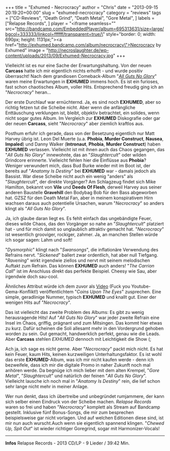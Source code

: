 +++
title = "Exhumed - Necrocracy"
author = "Chris"
date = "2013-09-15 20:19:20+00:00"
slug = "exhumed-necrocracy"
category = "reviews"
tags = ["CD-Reviews", "Death Grind", "Death Metal", "Gore Metal", ]
labels = ["Relapse Records", ]
player = "<iframe seamless=\"\" src=\"http://bandcamp.com/EmbeddedPlayer/album=695313631/size=large/bgcol=333333/linkcol=ffffff/transparent=true/\" style=\"border: 0; width: 690px; height: 1131px;\"><a href=\"http://exhumed.bandcamp.com/album/necrocracy\">Necrocracy by Exhumed</a></iframe>"
image = "http://necroslaughter.de/wp-content/uploads/2013/09/Exhumed-Necrocracy.jpg"
+++

Vielleicht ist es nur eine Sache der Erwartungshaltung. Von der neuen **Carcass** hatte ich mir eigentlich nichts erhofft - und wurde positiv überrascht! Nach dem grandiosen Comeback-Album "<a href="http://necroslaughter.de/2011/07/exhumed-all-guts-no-glory/" title="Exhumed – All Guts, No Glory">_All Guts No Glory_</a>" waren meine Erwartungen in **EXHUMED** immens hoch. Es ist ein furioses, fast schon chaotisches Album, voller Hits. Entsprechend freudig ging ich an "_Necrocracy_" heran...

Der erste Durchlauf war ernüchternd. Ja, es sind noch **EXHUMED**, aber so richtig fetzen tut die Scheibe nicht. Aber wenn die anfängliche Enttäuschung verklungen ist, bleibt, objektiv betrachtet, ein solides, wenn nicht sogar gutes Album. Im Vergleich zur **EXHUMED** Diskografie oder gar der neuen **Carcass**, sieht "_Necrocracy_" aber ziemlich kraftlos aus.

Posthum erfuhr ich gerade, dass von der Besetzung eigentlich nur Matt Harvey übrig ist. Leon Del Muerte (u.a. **Phobia**, **Murder Construct**, **Nausea**, **Impaled**) und Danny Walker (**Intronaut**, **Phobia**, **Murder Construct**) haben **EXHUMED** verlassen. Vielleicht ist mit ihnen auch das Chaos gegangen, das "_All Guts No Glory_" innewohnte, das an "_Slaughtercult_" oder wilden Grindcore erinnerte. Vielleicht fehlen hier die Einflüsse aus **Phobia**?
Weniger verwundert mich, dass Bud Burke wieder mit im Boot ist, der bereits auf "_Anatomy Is Destiny_" bei **EXHUMED** war - damals jedoch als Bassist. War diese Scheibe nicht auch ein wenig "anders" als "_Slaughtercult_", der direkte Vorgänger? Am Schlagzeug findet sich Mike Hamilton, bekannt von **Vile** und **Deeds Of Flesh**, derweil Harvey aus seiner anderen Baustelle **Gravehill** den Bodybag Bob für den Bass abgeworben hat. GZSZ für den Death Metal Fan, aber in meinem konspirativem Hirn wachsen daraus auch potentielle Ursachen, warum "_Necrocracy_" so anders klingt als "_All Guts No Glory_".

Ja, ich glaube daran liegt es. Es fehlt einfach das  ungebändigte Feuer, dieses wilde Chaos, das den Vorgänger so nahe an "_Slaughtercult_" platziert hat - und für mich damit so unglaublich attraktiv gemacht hat. "_Necrocracy_" ist wesentlich grooviger, rockiger, zahmer. Ja, an manchen Stellen würde ich sogar sagen: Lahm und soft!

"_Dysmorphic_" klingt nach "_Swansongs_", die inflationäre Verwendung des Refrains nervt. "_Sickened_" ballert zwar ordentlich, hat aber null Tiefgang. "_Ravening_" wirkt irgendwie ziellos und nervt mit seinem melodischen Auftakt zum Refrain. Das können **EXHUMED** auch anders! "_The Carrion Call_" ist im Anschluss direkt das perfekte Beispiel. Cheesy wie Sau, aber irgendwie doch sau-cool.

Ähnliches Attribut würde ich dem zuvor als <a href="http://www.invisibleoranges.com/2013/07/video-exhumed-coins-upon-the-eyes/">Video</a> (Fuck you Youtube-Gema-Konflikt!) veröffentlichtem "_Coins Upon The Eyes_" zusprechen. Eine simple, geradlinige Nummer, typisch **EXHUMED** und knallt gut. Einer der wenigen Hits auf "_Necrocracy_".

Das ist vielleicht das zweite Problem des Albums: Es gibt zu wenig herausragende Hits! Auf "_All Guts No Glory_" war jeder zweite Refrain eine Insel im Chaos, griffig, prägnant und zum Mitsingen. Das kommt hier etwas zu kurz. Dafür scheinen die Soli allesamt mehr in den Vordergrund gehoben worden zu sein. Gut gemacht, handwerklich perfekt, genau wie die Leads. Aber **Carcass** stehlen _EXHUMED_ dennoch mit Leichtigkeit die Show (;

Ach ja, ich sage es nicht gerne. Aber "_Necrocracy_" packt mich nicht. Es hat kein Feuer, kaum Hits, keinen kurzweiligen Unterhaltungsfaktor. Es ist wohl das erste **EXHUMED**-Album, was ich mir nicht kaufen werde - denn ich bezweifele, dass ich mir die digitale Promo in naher Zukunft noch mal anhören werde. Da begnüge ich mich lieber mit dem alten Krempel, "_Gore Metal_", "_Slaughtercult_" und natürlich der feinen "_All Guts No Glory_". Vielleicht lausche ich noch mal in "_Anatomy Is Destiny_" rein, die lief schon sehr lange nicht mehr in meiner Anlage.

Wer nun denkt, dass ich übertreibe und unbegründet rumjammere, der kann sich selber einen Eindruck von der Scheibe machen. _Relapse Records_ waren so frei und haben "_Necrocracy_" komplett als Stream auf Bandcamp gestellt. Inklusive fünf Bonus-Songs, die mir zum besprechen beispielsweise gar nicht vorlagen. Und auf welchen Editionen diese sind, ist mir nun auch wurscht.Auch wenn sie eigentlich spannend klingen. "_Chewed Up, Spit Out_" ist wieder richtiger Goregrind, sogar mit Harmonizer-Vocals!





---
**Infos**
Relapse Records - 2013
CD/LP - 9 Lieder / 39:42 Min.

